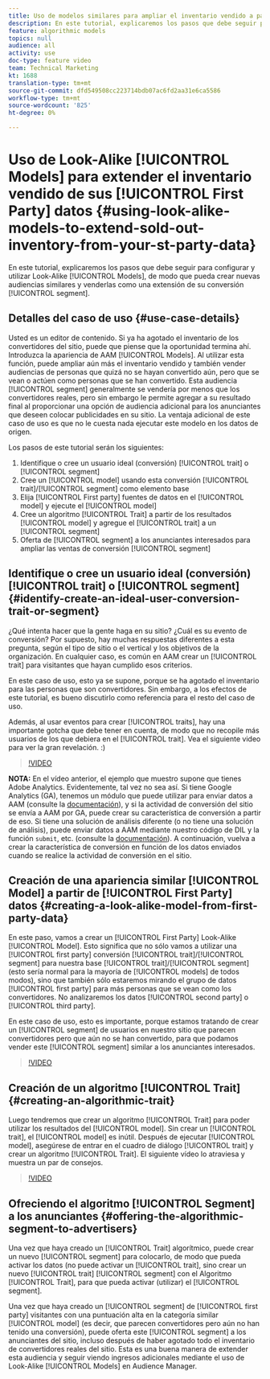 ```yaml
---
title: Uso de modelos similares para ampliar el inventario vendido a partir de los datos de origen
description: En este tutorial, explicaremos los pasos que debe seguir para configurar y utilizar modelos parecidos a los de búsqueda, de modo que pueda crear nuevas audiencias similares y venderlas como una extensión a su segmento de conversión.
feature: algorithmic models
topics: null
audience: all
activity: use
doc-type: feature video
team: Technical Marketing
kt: 1688
translation-type: tm+mt
source-git-commit: dfd549508cc223714bdb07ac6fd2aa31e6ca5586
workflow-type: tm+mt
source-wordcount: '825'
ht-degree: 0%

---
```



# Uso de Look-Alike [!UICONTROL Models] para extender el inventario vendido de sus [!UICONTROL First Party] datos {#using-look-alike-models-to-extend-sold-out-inventory-from-your-st-party-data}

En este tutorial, explicaremos los pasos que debe seguir para configurar y utilizar Look-Alike [!UICONTROL Models], de modo que pueda crear nuevas audiencias similares y venderlas como una extensión de su conversión [!UICONTROL segment].

## Detalles del caso de uso {#use-case-details}

Usted es un editor de contenido. Si ya ha agotado el inventario de los convertidores del sitio, puede que piense que la oportunidad termina ahí. Introduzca la apariencia de AAM [!UICONTROL Models]. Al utilizar esta función, puede ampliar aún más el inventario vendido y también vender audiencias de personas que quizá no se hayan convertido aún, pero que se vean o actúen como personas que se han convertido. Esta audiencia [!UICONTROL segment] generalmente se vendería por menos que los convertidores reales, pero sin embargo le permite agregar a su resultado final al proporcionar una opción de audiencia adicional para los anunciantes que deseen colocar publicidades en su sitio. La ventaja adicional de este caso de uso es que no le cuesta nada ejecutar este modelo en los datos de origen.

Los pasos de este tutorial serán los siguientes:

1. Identifique o cree un usuario ideal (conversión) [!UICONTROL trait] o [!UICONTROL segment]
1. Cree un [!UICONTROL model] usando esta conversión [!UICONTROL trait]/[!UICONTROL segment] como elemento base
1. Elija [!UICONTROL First party] fuentes de datos en el [!UICONTROL model] y ejecute el [!UICONTROL model]
1. Cree un algoritmo [!UICONTROL Trait] a partir de los resultados [!UICONTROL model] y agregue el [!UICONTROL trait] a un [!UICONTROL segment]
1. Oferta de [!UICONTROL segment] a los anunciantes interesados para ampliar las ventas de conversión [!UICONTROL segment]

## Identifique o cree un usuario ideal (conversión) [!UICONTROL trait] o [!UICONTROL segment] {#identify-create-an-ideal-user-conversion-trait-or-segment}

¿Qué intenta hacer que la gente haga en su sitio? ¿Cuál es su evento de conversión? Por supuesto, hay muchas respuestas diferentes a esta pregunta, según el tipo de sitio o el vertical y los objetivos de la organización. En cualquier caso, es común en AAM crear un [!UICONTROL trait] para visitantes que hayan cumplido esos criterios.

En este caso de uso, esto ya se supone, porque se ha agotado el inventario para las personas que son convertidores. Sin embargo, a los efectos de este tutorial, es bueno discutirlo como referencia para el resto del caso de uso.

Además, al usar eventos para crear [!UICONTROL traits], hay una importante gotcha que debe tener en cuenta, de modo que no recopile más usuarios de los que debiera en el [!UICONTROL trait]. Vea el siguiente video para ver la gran revelación. :)

>[!VIDEO](https://video.tv.adobe.com/v/23431/?quality=12)

**NOTA:** En el vídeo anterior, el ejemplo que muestro supone que tienes Adobe Analytics. Evidentemente, tal vez no sea así. Si tiene Google Analytics (GA), tenemos un módulo que puede utilizar para enviar datos a AAM (consulte la [documentación](https://marketing.adobe.com/resources/help/en_US/aam/dil-google-universal-analytics.html)), y si la actividad de conversión del sitio se envía a AAM por GA, puede crear su característica de conversión a partir de eso. Si tiene una solución de análisis diferente (o no tiene una solución de análisis), puede enviar datos a AAM mediante nuestro código de DIL y la función `submit`, etc. (consulte la [documentación](https://marketing.adobe.com/resources/help/en_US/aam/c_dil.html)). A continuación, vuelva a crear la característica de conversión en función de los datos enviados cuando se realice la actividad de conversión en el sitio.

## Creación de una apariencia similar [!UICONTROL Model] a partir de [!UICONTROL First Party] datos {#creating-a-look-alike-model-from-first-party-data}

En este paso, vamos a crear un [!UICONTROL First Party] Look-Alike [!UICONTROL Model]. Esto significa que no sólo vamos a utilizar una [!UICONTROL first party] conversión [!UICONTROL trait]/[!UICONTROL segment] para nuestra base [!UICONTROL trait]/[!UICONTROL segment] (esto sería normal para la mayoría de [!UICONTROL models] de todos modos), sino que también sólo estaremos mirando el grupo de datos [!UICONTROL first party] para más personas que se vean como los convertidores. No analizaremos los datos [!UICONTROL second party] o [!UICONTROL third party].

En este caso de uso, esto es importante, porque estamos tratando de crear un [!UICONTROL segment] de usuarios en nuestro sitio que parecen convertidores pero que aún no se han convertido, para que podamos vender este [!UICONTROL segment] similar a los anunciantes interesados.

>[!VIDEO](https://video.tv.adobe.com/v/23504/?quality-12)

## Creación de un algoritmo [!UICONTROL Trait] {#creating-an-algorithmic-trait}

Luego tendremos que crear un algoritmo [!UICONTROL Trait] para poder utilizar los resultados del [!UICONTROL model]. Sin crear un [!UICONTROL trait], el [!UICONTROL model] es inútil. Después de ejecutar [!UICONTROL model], asegúrese de entrar en el cuadro de diálogo [!UICONTROL trait] y crear un algoritmo [!UICONTROL Trait]. El siguiente vídeo lo atraviesa y muestra un par de consejos.

>[!VIDEO](https://video.tv.adobe.com/v/23523/?quality=12)

## Ofreciendo el algoritmo [!UICONTROL Segment] a los anunciantes {#offering-the-algorithmic-segment-to-advertisers}

Una vez que haya creado un [!UICONTROL Trait] algorítmico, puede crear un nuevo [!UICONTROL segment] para colocarlo, de modo que pueda activar los datos (no puede activar un [!UICONTROL trait], sino crear un nuevo [!UICONTROL trait] [!UICONTROL segment] con el Algoritmo [!UICONTROL Trait], para que pueda activar (utilizar) el [!UICONTROL segment].

Una vez que haya creado un [!UICONTROL segment] de [!UICONTROL first party] visitantes con una puntuación alta en la categoría similar [!UICONTROL model] (es decir, que parecen convertidores pero aún no han tenido una conversión), puede oferta este [!UICONTROL segment] a los anunciantes del sitio, incluso después de haber agotado todo el inventario de convertidores reales del sitio. Esta es una buena manera de extender esta audiencia y seguir viendo ingresos adicionales mediante el uso de Look-Alike [!UICONTROL Models] en Audience Manager.

